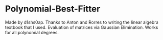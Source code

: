 # Polynomial-Best-Fitter

Made by d1shs0ap.
Thanks to Anton and Rorres to writing the linear algebra textbook that I used.
Evaluation of matrices via Gaussian Elimination.
Works for all polynomial degrees.

